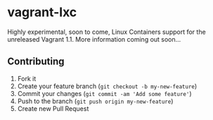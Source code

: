 # vagrant-lxc

Highly experimental, soon to come, Linux Containers support for the unreleased
Vagrant 1.1. More information coming out soon...


## Contributing

1. Fork it
2. Create your feature branch (`git checkout -b my-new-feature`)
3. Commit your changes (`git commit -am 'Add some feature'`)
4. Push to the branch (`git push origin my-new-feature`)
5. Create new Pull Request
